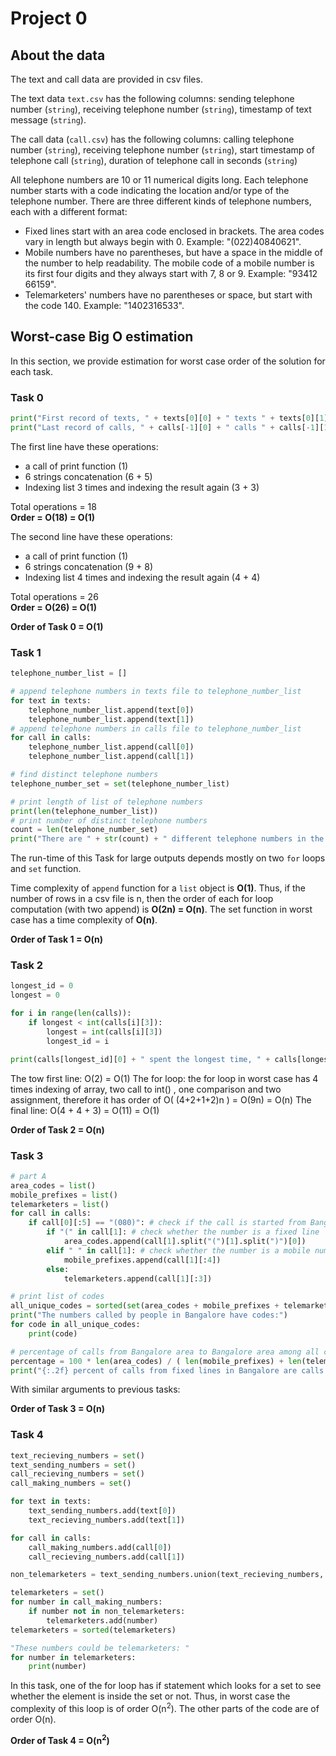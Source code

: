 # Project 0


## About the data
The text and call data are provided in csv files.

The text data `text.csv` has the following columns: sending telephone number (`string`), receiving telephone number (`string`), timestamp of text message (`string`).

The call data (`call.csv`) has the following columns: calling telephone number (`string`), receiving telephone number (`string`), start timestamp of telephone call (`string`), duration of telephone call in seconds (`string`)

All telephone numbers are 10 or 11 numerical digits long. Each telephone number starts with a code indicating the location and/or type of the telephone number. There are three different kinds of telephone numbers, each with a different format:

- Fixed lines start with an area code enclosed in brackets. The area codes vary in length but always begin with 0. Example: "(022)40840621".
- Mobile numbers have no parentheses, but have a space in the middle of the number to help readability. The mobile code of a mobile number is its first four digits and they always start with 7, 8 or 9. Example: "93412 66159".
- Telemarketers' numbers have no parentheses or space, but start with the code 140. Example: "1402316533".


## Worst-case Big O estimation
In this section, we provide estimation for worst case order of the solution for each task.
### Task 0
```python
print("First record of texts, " + texts[0][0] + " texts " + texts[0][1] + " at time " + texts[0][2] )
print("Last record of calls, " + calls[-1][0] + " calls " + calls[-1][1] + " at time " + calls[-1][2] + ", lasting " + calls[-1][3] + " seconds")

```
The first line have these operations:
- a call of print function  (1)
- 6 strings concatenation (6 + 5)
- Indexing list 3 times and indexing the result again (3 + 3)    

Total operations = 18    
**Order = O(18) = O(1)**

The second line have these operations:
- a call of print function  (1)
- 6 strings concatenation (9 + 8)
- Indexing list 4 times and indexing the result again (4 + 4)    

Total operations = 26    
**Order = O(26) = O(1)**

**Order of Task 0 = O(1)**


### Task 1
```python
telephone_number_list = []

# append telephone numbers in texts file to telephone_number_list
for text in texts:
    telephone_number_list.append(text[0])
    telephone_number_list.append(text[1])
# append telephone numbers in calls file to telephone_number_list
for call in calls:
    telephone_number_list.append(call[0])
    telephone_number_list.append(call[1])

# find distinct telephone numbers
telephone_number_set = set(telephone_number_list)

# print length of list of telephone numbers
print(len(telephone_number_list))
# print number of distinct telephone numbers
count = len(telephone_number_set)
print("There are " + str(count) + " different telephone numbers in the records.")
```

The run-time of this Task for large outputs depends mostly on two `for` loops and `set` function.

Time complexity of `append` function for a `list` object is **O(1)**. Thus, if the number of rows in a csv file is n, then the order of each for loop computation (with two append) is **O(2n) = O(n)**. The set function in worst case has a time complexity of **O(n)**.

**Order of Task 1 = O(n)**

### Task 2
```python
longest_id = 0
longest = 0

for i in range(len(calls)):
    if longest < int(calls[i][3]):
        longest = int(calls[i][3])
        longest_id = i

print(calls[longest_id][0] + " spent the longest time, " + calls[longest_id][3] + " seconds, on the phone during September 2016.")
```

The tow first line: O(2) = O(1)
The for loop: the for loop in worst case has 4 times indexing of array, two call to int() , one comparison and two assignment, therefore it has order of O( (4+2+1+2)n ) = O(9n) = O(n)
The final line: O(4 + 4 + 3) = O(11) = O(1)

**Order of Task 2 = O(n)**

### Task 3
```python
# part A
area_codes = list()
mobile_prefixes = list()
telemarketers = list()
for call in calls:
    if call[0][:5] == "(080)": # check if the call is started from Bangalore
        if "(" in call[1]: # check whether the number is a fixed line
            area_codes.append(call[1].split("(")[1].split(")")[0])
        elif " " in call[1]: # check whether the number is a mobile number
            mobile_prefixes.append(call[1][:4])
        else:
            telemarketers.append(call[1][:3])

# print list of codes
all_unique_codes = sorted(set(area_codes + mobile_prefixes + telemarketers))
print("The numbers called by people in Bangalore have codes:")
for code in all_unique_codes:
    print(code)

# percentage of calls from Bangalore area to Bangalore area among all calls from Bangalore
percentage = 100 * len(area_codes) / ( len(mobile_prefixes) + len(telemarketers) )
print("{:.2f} percent of calls from fixed lines in Bangalore are calls to other fixed lines in Bangalore.".format(percentage))
```
With similar arguments to previous tasks:

**Order of Task 3 = O(n)**

### Task 4
```python
text_recieving_numbers = set()
text_sending_numbers = set()
call_recieving_numbers = set()
call_making_numbers = set()

for text in texts:
    text_sending_numbers.add(text[0])
    text_recieving_numbers.add(text[1])

for call in calls:
    call_making_numbers.add(call[0])
    call_recieving_numbers.add(call[1])

non_telemarketers = text_sending_numbers.union(text_recieving_numbers, call_recieving_numbers)

telemarketers = set()
for number in call_making_numbers:
    if number not in non_telemarketers:
        telemarketers.add(number)
telemarketers = sorted(telemarketers)

"These numbers could be telemarketers: "
for number in telemarketers:
    print(number)
```
In this task, one of the for loop has if statement which looks for a set to see whether the element is inside the set or not. Thus, in worst case the complexity of this loop is of order O(n<sup>2</sup>). The other parts of the code are of order O(n). 

**Order of Task 4 = O(n<sup>2</sup>)**
